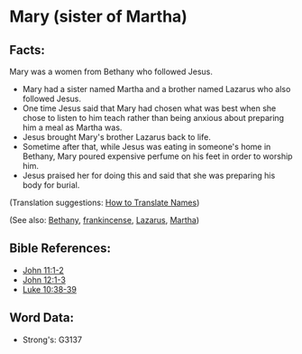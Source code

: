 # Mary (sister of Martha) #

## Facts: ##

Mary was a women from Bethany who followed Jesus.

* Mary had a sister named Martha and a brother named Lazarus who also followed Jesus. 
* One time Jesus said that Mary had chosen what was best when she chose to listen to him teach rather than being anxious about preparing him a meal as Martha was. 
* Jesus brought Mary's brother Lazarus back to life.
* Sometime after that, while Jesus was eating in someone's home in Bethany, Mary poured expensive perfume on his feet in order to worship him.
* Jesus praised her for doing this and said that she was preparing his body for burial.

(Translation suggestions: [How to Translate Names](rc://en/ta/man/translate/translate-names))

(See also: [Bethany](../names/bethany.md), [frankincense](../other/frankincense.md), [Lazarus](../names/lazarus.md), [Martha](../names/martha.md))

## Bible References: ##

* [John 11:1-2](rc://en/tn/help/jhn/11/01)
* [John 12:1-3](rc://en/tn/help/jhn/12/01)
* [Luke 10:38-39](rc://en/tn/help/luk/10/38)

## Word Data: ##

* Strong's: G3137
